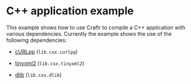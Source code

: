 # C++ application example

This example shows how to use Craftr to compile a C++ application with
various dependencies. Currently the example shows the use of the following
dependencies:

- [cURLpp][] (`lib.cxx.curlpp`)
- [tinyxml2][] (`lib.cxx.tinyxml2`)
- [dlib][] (`lib.cxx.dlib`)


  [cURLpp]: http://www.curlpp.org/
  [tinyxml2]: https://github.com/leethomason/tinyxml2
  [dlib]: http://dlib.net/

